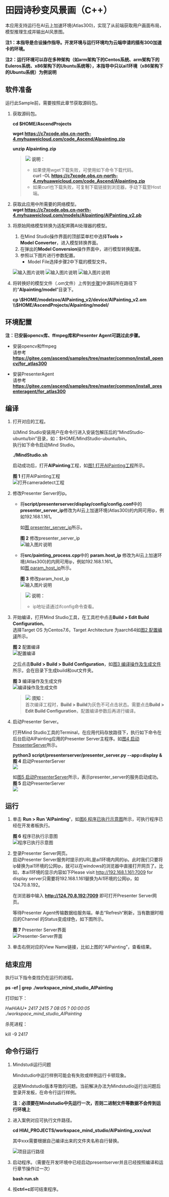 # 田园诗秒变风景画（C++）<a name="ZH-CN_TOPIC_0232337690"></a>  


本应用支持运行在AI云上加速环境(Atlas300)，实现了从前端获取用户画面布局，模型推理生成并输出AI风景图。  

**注1：本指导是合设操作指导。开发环境与运行环境均为云端申请的插有300加速卡的环境。**

**注2：运行环境可以存在多种架构（如arm架构下的Centos系统、arm架构下的Euleros系统、x86架构下的Ubuntu系统等），本指导中只以ai1环境（x86架构下的Ubuntu系统）为例说明** 

## 软件准备<a name="zh-cn_topic_0219108795_section181111827718"></a>

运行此Sample前，需要按照此章节获取源码包。

1.  <a name="zh-cn_topic_0228757084_section8534138124114"></a>获取源码包。

    **cd $HOME/AscendProjects**  

    **wget https://c7xcode.obs.cn-north-4.myhuaweicloud.com/code_Ascend/AIpainting.zip** 
              
    **unzip AIpainting.zip**  

    >![](public_sys-resources/icon-note.gif) **说明：**   
    >- 如果使用wget下载失败，可使用如下命令下载代码。  
    **curl -OL https://c7xcode.obs.cn-north-4.myhuaweicloud.com/code_Ascend/AIpainting.zip** 
    >- 如果curl也下载失败，可复制下载链接到浏览器，手动下载至Host端。
    
2. 获取此应用中所需要的网络模型。  
     **wget https://c7xcode.obs.cn-north-4.myhuaweicloud.com/models/AIpainting/AIPainting_v2.pb** 

3. 将原始网络模型转换为适配昇腾AI处理器的模型。  

    1.  在Mind Studio操作界面的顶部菜单栏中选择**Tools \> Model Converter**，进入模型转换界面。
    2.  在弹出的**Model Conversion**操作界面中，进行模型转换配置。
    3.  参照以下图片进行参数配置。    
        -   Model File选择步骤2中下载的模型文件。

    ![输入图片说明](https://images.gitee.com/uploads/images/2020/1215/115210_76e767e8_7401379.png "屏幕截图.png")
    ![输入图片说明](https://images.gitee.com/uploads/images/2020/1215/115215_129d5395_7401379.png "屏幕截图.png")
    ![输入图片说明](https://images.gitee.com/uploads/images/2020/1215/115220_1273fa02_7401379.png "屏幕截图.png")

4.  将转换好的模型文件（.om文件）上传到[步骤1](#zh-cn_topic_0228757084_section8534138124114)中源码所在路径下的“**AIpainting/model**”目录下。
    
     **cp \\$HOME/modelzoo/AIPainting_v2/device/AIPainting_v2.om \\$HOME/AscendProjects/AIpainting/model/**  

## 环境配置   

**注：已安装opencv库、ffmpeg库和Presenter Agent可跳过此步骤。**  

- 安装opencv和ffmpeg  
    请参考 **https://gitee.com/ascend/samples/tree/master/common/install_opencv/for_atlas300**

  
- 安装PresenterAgent    
    请参考 **https://gitee.com/ascend/samples/tree/master/common/install_presenteragent/for_atlas300**
  

## 编译<a name="zh-cn_topic_0219108795_section3723145213347"></a>

1.  打开对应的工程。

    以Mind Studio安装用户在命令行进入安装包解压后的“MindStudio-ubuntu/bin”目录，如：$HOME/MindStudio-ubuntu/bin。  
    执行如下命令启动Mind Studio。

    **./MindStudio.sh**

    启动成功后，打开**AIPainting**工程，如[图1 打开AIPainting工程](#zh-cn_topic_0228461902_zh-cn_topic_0203223265_fig11106241192810)所示。

    **图 1**  打开AIPainting工程<a name="zh-cn_topic_0228461902_zh-cn_topic_0203223265_fig11106241192810"></a>  
    ![](figures/Mindstudio_open.png "打开cameradetect工程")

2.  修改Presenter Server的ip。  
    -  将**script/presenterserver/display/config/config.conf**中的**presenter_server_ip**修改为AI云上加速环境(Atlas300)的内网可用ip，例如192.168.1.161。  

       如[图 presenter_server_ip](#zh-cn_topic_0228461902_zh-cn_topic_0203223265_fig1110624110)所示。

       **图 2**  修改presenter_server_ip<a name="zh-cn_topic_0228461902_zh-cn_topic_0203223265_fig1110624110"></a>  
       ![输入图片说明](https://images.gitee.com/uploads/images/2020/1215/161821_74ef37c9_7401379.png "屏幕截图.png")     
    -  将**src/painting_process.cpp**中的 **param.host_ip** 修改为AI云上加速环境(Atlas300)的内网可用ip，例如192.168.1.161。  
    如[图 param_host_ip](#zh-cn_topic_0228461902_zh-cn_topic_0203223265_fig11)所示。

       **图 3**  修改param_host_ip<a name="zh-cn_topic_0228461902_zh-cn_topic_0203223265_fig11"></a>  
       ![输入图片说明](https://images.gitee.com/uploads/images/2020/1215/161743_5e283435_7401379.png "屏幕截图.png")    

    >![](public_sys-resources/icon-note.gif) **说明：**    
    >-  ip地址请通过ifconfig命令查看。    

3.  开始编译，打开Mind Studio工具，在工具栏中点击**Build \> Edit Build Configuration**。  
    选择Target OS 为Centos7.6，Target Architecture 为aarch64如[图2 配置编译](#zh-cn_topic_0203223265_fig17414647130)所示。

    **图 2**  配置编译<a name="zh-cn_topic_0203223265_fig17414647130"></a>  
    ![](figures/配置build1.png "配置编译")  
    
    之后点击**Build \> Build \> Build Configuration**，如[图3 编译操作及生成文件](#zh-cn_topic_0203223265_fig1741464713019)所示，会在目录下生成build和out文件夹。

    **图 3**  编译操作及生成文件<a name="zh-cn_topic_0203223265_fig1741464713019"></a>  
    ![](figures/build.png "编译操作及生成文件")

    >![](public_sys-resources/icon-notice.gif) **须知：**   
    >首次编译工程时，**Build \> Build**为灰色不可点击状态。需要点击**Build \> Edit Build Configuration**，配置编译参数后再进行编译。 

4.  启动Presenter Server。

    打开Mind Studio工具的Terminal，在应用代码存放路径下，执行如下命令在后台启动AIPainting应用的Presenter Server主程序。如[图4 启动PresenterServer](#zh-cn_topic_0228461904_zh-cn_topic_0203223294_fig423515251067)所示。

    
     **python3 script/presenterserver/presenter_server.py --app=display &**   
    **图 4**  启动PresenterServer<a name="zh-cn_topic_0228461904_zh-cn_topic_0203223294_fig423515251067"></a>  
    ![](figures/present.png)
    
    如[图5 启动PresenterServer](#zh-cn_topic_0228461904_zh-cn_topic_0203223294_fig423)所示，表示presenter_server的服务启动成功。  
    **图 5**  启动PresenterServer<a name="zh-cn_topic_0228461904_zh-cn_topic_0203223294_fig423"></a>    
    ![](figures/present_ok.png)
  

## 运行<a name="zh-cn_topic_0219108795_section1620073406"></a>

1.  单击  **Run \> Run 'AIPainting'**，如[图6 程序已执行示意图](#zh-cn_topic_0203223265_fig93931954162719)所示，可执行程序已经在开发者板执行。  

    **图 6**  程序已执行示意图<a name="zh-cn_topic_0203223265_fig93931954162719"></a>  
    ![](figures/run_ok.png "程序已执行示意图")

2.  登录Presenter Server网页。  
    启动Presenter Server服务时提示的URL是ai1环境内网的ip。此时我们只要将ip替换为ai1环境的公网ip，就可以在windows的浏览器中直接打开网页了。比如，本ai1环境的显示内容如下Please visit http://192.168.1.161:7009 for display server只需要将192.168.1.161替换为Ai1环境的公网ip，如124.70.8.192。  

    在浏览器中输入 **http://124.70.8.192:7009** 即可打开Presenter Server网页。

    等待Presenter Agent传输数据给服务端，单击“Refresh“刷新，当有数据时相应的Channel 的Status变成绿色，如下图所示。

    **图 7**  Presenter Server界面<a name="zh-cn_topic_0228461904_zh-cn_topic_0203223294_fig113691556202312"></a>  
    ![](figures/presenter.png "Presenter-Server界面") 

3.  单击右侧对应的View Name链接，比如上图的“AIPainting”，查看结果。
 
## 结束应用


执行以下指令查找仍在运行的进程。

**ps -ef | grep ./workspace_mind_studio_AIPainting**

打印如下：

*HwHiAiU+  2417  2415  7 08:05 ?        00:00:05 ./workspace_mind_studio_AIPainting*

杀死进程：

kill -9 2417

## 命令行运行

1. Mindstudi运行问题
    
   Mindstudio中运行样例可能会有失败或样例运行卡顿现象。
    
   这是Mindstudio版本导致的问题。当前解决办法为Mindstudio运行出问题后登录开发板，在命令行运行样例。

   **注：必须要在Mindstudio中先运行一次，否则二进制文件等数据不会传到运行环境上**    


2. 进入案例对应可执行文件路径。
    
    **cd HIAI_PROJECTS/workspace_mind_studio/AIPainting_xxx/out**

    其中xxx需要根据自己编译出来的文件夹名称自行替换。

    ![](figures/项目运行路径.png "项目运行路径") 

3. 启动程序。（需要在开发环境中已经启动presentserver并且已经按照编译和运行章节操作过一次）

    **bash run.sh**

4. 按**ctrl\+c**即可结束程序。

